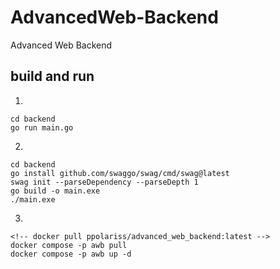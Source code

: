 # AdvancedWeb-Backend
Advanced Web Backend

## build and run
1. 
```
cd backend
go run main.go
```

2. 
```
cd backend
go install github.com/swaggo/swag/cmd/swag@latest
swag init --parseDependency --parseDepth 1
go build -o main.exe
./main.exe
```

3. 
```
<!-- docker pull ppolariss/advanced_web_backend:latest -->
docker compose -p awb pull
docker compose -p awb up -d
```
